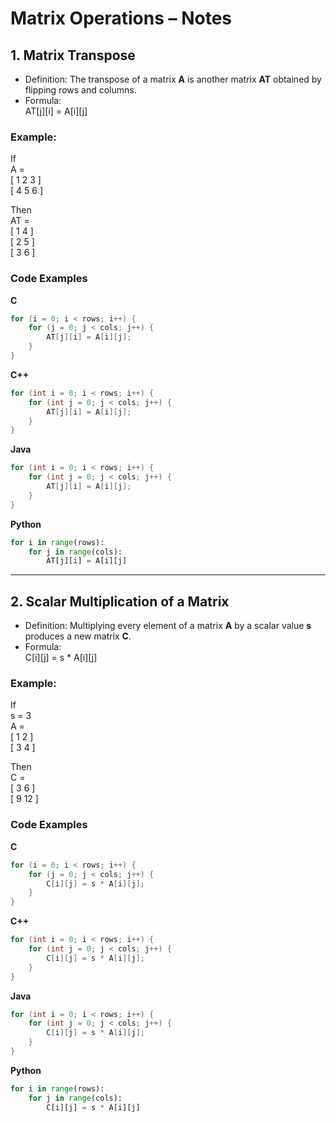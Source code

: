 # Matrix Operations – Notes

## 1. Matrix Transpose

- Definition: The transpose of a matrix **A** is another matrix **AT** obtained by flipping rows and columns.
- Formula:  
    AT[j][i] = A[i][j]

### Example:

If  
A =  
[ 1 2 3 ]  
[ 4 5 6 ]

Then  
AT =  
[ 1 4 ]  
[ 2 5 ]  
[ 3 6 ]

### Code Examples

**C**

```c
for (i = 0; i < rows; i++) {     
	for (j = 0; j < cols; j++) {         
		AT[j][i] = A[i][j];     
	} 
}
```

**C++**

```c++
for (int i = 0; i < rows; i++) {     
	for (int j = 0; j < cols; j++) {         
		AT[j][i] = A[i][j];     
	} 
}
```

**Java**

```java
for (int i = 0; i < rows; i++) {     
	for (int j = 0; j < cols; j++) {         
		AT[j][i] = A[i][j];     
	} 
}
```

**Python**

```python
for i in range(rows):     
	for j in range(cols):         
		AT[j][i] = A[i][j]
```

---

## 2. Scalar Multiplication of a Matrix

- Definition: Multiplying every element of a matrix **A** by a scalar value **s** produces a new matrix **C**.
- Formula:  
    C[i][j] = s * A[i][j]

### Example:

If  
s = 3  
A =  
[ 1 2 ]  
[ 3 4 ]

Then  
C =  
[ 3 6 ]  
[ 9 12 ]

### Code Examples

**C**

```c
for (i = 0; i < rows; i++) {     
	for (j = 0; j < cols; j++) {         
		C[i][j] = s * A[i][j];     
	} 
}
```

**C++**

```c++
for (int i = 0; i < rows; i++) {     
	for (int j = 0; j < cols; j++) {         
		C[i][j] = s * A[i][j];     
	} 
}
```

**Java**

```java
for (int i = 0; i < rows; i++) {     
	for (int j = 0; j < cols; j++) {         
		C[i][j] = s * A[i][j];     
	} 
}
```

**Python**

```python
for i in range(rows):     
	for j in range(cols):         
		C[i][j] = s * A[i][j]
```